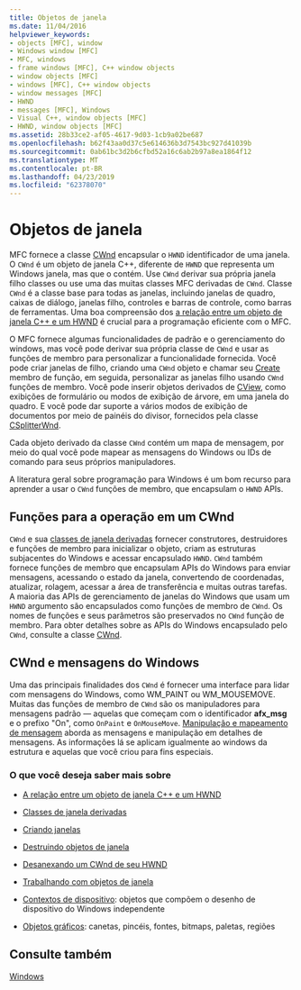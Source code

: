 ```yaml
---
title: Objetos de janela
ms.date: 11/04/2016
helpviewer_keywords:
- objects [MFC], window
- Windows window [MFC]
- MFC, windows
- frame windows [MFC], C++ window objects
- window objects [MFC]
- windows [MFC], C++ window objects
- window messages [MFC]
- HWND
- messages [MFC], Windows
- Visual C++, window objects [MFC]
- HWND, window objects [MFC]
ms.assetid: 28b33ce2-af05-4617-9d03-1cb9a02be687
ms.openlocfilehash: b62f43aa0d37c5e614636b3d7543bc927d41039b
ms.sourcegitcommit: 0ab61bc3d2b6cfbd52a16c6ab2b97a8ea1864f12
ms.translationtype: MT
ms.contentlocale: pt-BR
ms.lasthandoff: 04/23/2019
ms.locfileid: "62378070"
---
```

# <a name="window-objects"></a>Objetos de janela

MFC fornece a classe [CWnd](../mfc/reference/cwnd-class.md) encapsular o `HWND` identificador de uma janela. O `CWnd` é um objeto de janela C++, diferente de `HWND` que representa um Windows janela, mas que o contém. Use `CWnd` derivar sua própria janela filho classes ou use uma das muitas classes MFC derivadas de `CWnd`. Classe `CWnd` é a classe base para todas as janelas, incluindo janelas de quadro, caixas de diálogo, janelas filho, controles e barras de controle, como barras de ferramentas. Uma boa compreensão dos [a relação entre um objeto de janela C++ e um HWND](../mfc/relationship-between-a-cpp-window-object-and-an-hwnd.md) é crucial para a programação eficiente com o MFC.

O MFC fornece algumas funcionalidades de padrão e o gerenciamento do windows, mas você pode derivar sua própria classe de `CWnd` e usar as funções de membro para personalizar a funcionalidade fornecida. Você pode criar janelas de filho, criando uma `CWnd` objeto e chamar seu [Create](../mfc/reference/cwnd-class.md#create) membro de função, em seguida, personalizar as janelas filho usando `CWnd` funções de membro. Você pode inserir objetos derivados de [CView](../mfc/reference/cview-class.md), como exibições de formulário ou modos de exibição de árvore, em uma janela do quadro. E você pode dar suporte a vários modos de exibição de documentos por meio de painéis do divisor, fornecidos pela classe [CSplitterWnd](../mfc/reference/csplitterwnd-class.md).

Cada objeto derivado da classe `CWnd` contém um mapa de mensagem, por meio do qual você pode mapear as mensagens do Windows ou IDs de comando para seus próprios manipuladores.

A literatura geral sobre programação para Windows é um bom recurso para aprender a usar o `CWnd` funções de membro, que encapsulam o `HWND` APIs.

## <a name="functions-for-operating-on-a-cwnd"></a>Funções para a operação em um CWnd

`CWnd` e sua [classes de janela derivadas](../mfc/derived-window-classes.md) fornecer construtores, destruidores e funções de membro para inicializar o objeto, criam as estruturas subjacentes do Windows e acessar encapsulado `HWND`. `CWnd` também fornece funções de membro que encapsulam APIs do Windows para enviar mensagens, acessando o estado da janela, convertendo de coordenadas, atualizar, rolagem, acessar a área de transferência e muitas outras tarefas. A maioria das APIs de gerenciamento de janelas do Windows que usam um `HWND` argumento são encapsulados como funções de membro de `CWnd`. Os nomes de funções e seus parâmetros são preservados no `CWnd` função de membro. Para obter detalhes sobre as APIs do Windows encapsulado pelo `CWnd`, consulte a classe [CWnd](../mfc/reference/cwnd-class.md).

## <a name="cwnd-and-windows-messages"></a>CWnd e mensagens do Windows

Uma das principais finalidades dos `CWnd` é fornecer uma interface para lidar com mensagens do Windows, como WM_PAINT ou WM_MOUSEMOVE. Muitas das funções de membro de `CWnd` são os manipuladores para mensagens padrão — aquelas que começam com o identificador **afx_msg** e o prefixo "On", como `OnPaint` e `OnMouseMove`. [Manipulação e mapeamento de mensagem](../mfc/message-handling-and-mapping.md) aborda as mensagens e manipulação em detalhes de mensagens. As informações lá se aplicam igualmente ao windows da estrutura e aquelas que você criou para fins especiais.

### <a name="what-do-you-want-to-know-more-about"></a>O que você deseja saber mais sobre

- [A relação entre um objeto de janela C++ e um HWND](../mfc/relationship-between-a-cpp-window-object-and-an-hwnd.md)

- [Classes de janela derivadas](../mfc/derived-window-classes.md)

- [Criando janelas](../mfc/creating-windows.md)

- [Destruindo objetos de janela](../mfc/destroying-window-objects.md)

- [Desanexando um CWnd de seu HWND](../mfc/detaching-a-cwnd-from-its-hwnd.md)

- [Trabalhando com objetos de janela](../mfc/working-with-window-objects.md)

- [Contextos de dispositivo](../mfc/device-contexts.md): objetos que compõem o desenho de dispositivo do Windows independente

- [Objetos gráficos](../mfc/graphic-objects.md): canetas, pincéis, fontes, bitmaps, paletas, regiões

## <a name="see-also"></a>Consulte também

[Windows](../mfc/windows.md)
